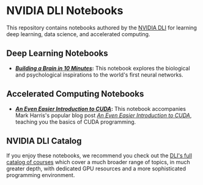 # NVIDIA DLI Notebooks

This repository contains notebooks authored by the [NVIDIA DLI](https://nvidia.com/dli) for learning deep learning, data science, and accelerated computing.

## Deep Learning Notebooks

- **[_Building a Brain in 10 Minutes_](https://github.com/NVDLI/notebooks/tree/master/building-a-brain):** This notebook explores the biological and psychological inspirations to the world's first neural networks.

## Accelerated Computing Notebooks

- **[_An Even Easier Introduction to CUDA_](https://github.com/NVDLI/notebooks/tree/master/even-easier-cuda):** This notebook accompanies Mark Harris's popular blog post [_An Even Easier Introduction to CUDA_](https://developer.nvidia.com/blog/even-easier-introduction-cuda/), teaching you the basics of CUDA programming.

## NVIDIA DLI Catalog

If you enjoy these notebooks, we recommend you check out the [DLI's full catalog of courses](nvidia.com/dli) which cover a much broader range of topics, in much greater depth, with dedicated GPU resources and a more sophisticated programming environment.
